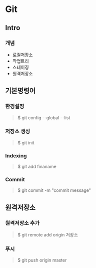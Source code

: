 Git
===

Intro
-----

### 개념
  * 로컬저장소
  * 작업트리
  * 스테이징
  * 원격저장소

기본명령어 
---------

### 환경설정

>$ git config --global --list 

### 저장소 생성

>$ git init 

### Indexing 

>$ git add finaname 

### Commit 

>$ git commit -m "commit message" 


원격저장소
---------

### 원격저장소 추가

>$ git remote add origin 저장소

### 푸시

>$ git push origin master 

